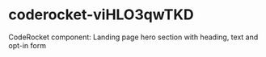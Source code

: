 # coderocket-viHLO3qwTKD
CodeRocket component: Landing page hero section with heading, text and opt-in form